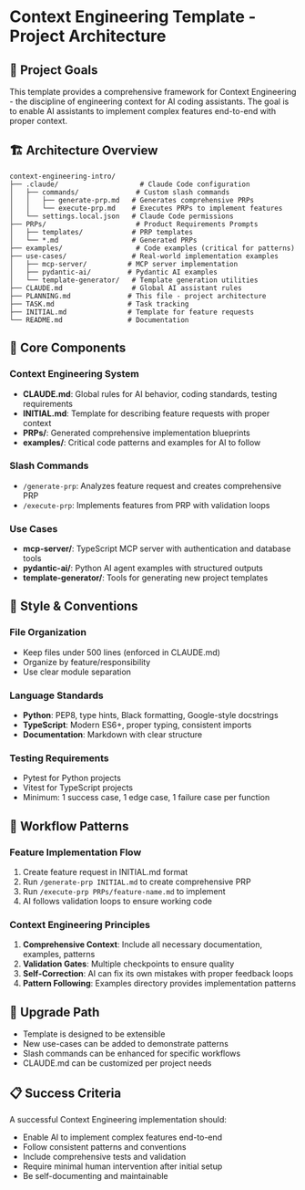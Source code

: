 # Context Engineering Template - Project Architecture

## 🎯 Project Goals
This template provides a comprehensive framework for Context Engineering - the discipline of engineering context for AI coding assistants. The goal is to enable AI assistants to implement complex features end-to-end with proper context.

## 🏗️ Architecture Overview
```
context-engineering-intro/
├── .claude/                    # Claude Code configuration
│   ├── commands/              # Custom slash commands
│   │   ├── generate-prp.md   # Generates comprehensive PRPs
│   │   └── execute-prp.md    # Executes PRPs to implement features
│   └── settings.local.json   # Claude Code permissions
├── PRPs/                      # Product Requirements Prompts
│   ├── templates/            # PRP templates
│   └── *.md                  # Generated PRPs
├── examples/                  # Code examples (critical for patterns)
├── use-cases/                # Real-world implementation examples
│   ├── mcp-server/          # MCP server implementation
│   ├── pydantic-ai/         # Pydantic AI examples
│   └── template-generator/   # Template generation utilities
├── CLAUDE.md                 # Global AI assistant rules
├── PLANNING.md              # This file - project architecture
├── TASK.md                  # Task tracking
├── INITIAL.md               # Template for feature requests
└── README.md                # Documentation
```

## 🔧 Core Components

### Context Engineering System
- **CLAUDE.md**: Global rules for AI behavior, coding standards, testing requirements
- **INITIAL.md**: Template for describing feature requests with proper context
- **PRPs/**: Generated comprehensive implementation blueprints
- **examples/**: Critical code patterns and examples for AI to follow

### Slash Commands
- `/generate-prp`: Analyzes feature request and creates comprehensive PRP
- `/execute-prp`: Implements features from PRP with validation loops

### Use Cases
- **mcp-server/**: TypeScript MCP server with authentication and database tools
- **pydantic-ai/**: Python AI agent examples with structured outputs
- **template-generator/**: Tools for generating new project templates

## 🎨 Style & Conventions

### File Organization
- Keep files under 500 lines (enforced in CLAUDE.md)
- Organize by feature/responsibility
- Use clear module separation

### Language Standards
- **Python**: PEP8, type hints, Black formatting, Google-style docstrings
- **TypeScript**: Modern ES6+, proper typing, consistent imports
- **Documentation**: Markdown with clear structure

### Testing Requirements
- Pytest for Python projects
- Vitest for TypeScript projects
- Minimum: 1 success case, 1 edge case, 1 failure case per function

## 🔄 Workflow Patterns

### Feature Implementation Flow
1. Create feature request in INITIAL.md format
2. Run `/generate-prp INITIAL.md` to create comprehensive PRP
3. Run `/execute-prp PRPs/feature-name.md` to implement
4. AI follows validation loops to ensure working code

### Context Engineering Principles
1. **Comprehensive Context**: Include all necessary documentation, examples, patterns
2. **Validation Gates**: Multiple checkpoints to ensure quality
3. **Self-Correction**: AI can fix its own mistakes with proper feedback loops
4. **Pattern Following**: Examples directory provides implementation patterns

## 🚀 Upgrade Path
- Template is designed to be extensible
- New use-cases can be added to demonstrate patterns
- Slash commands can be enhanced for specific workflows
- CLAUDE.md can be customized per project needs

## 📋 Success Criteria
A successful Context Engineering implementation should:
- Enable AI to implement complex features end-to-end
- Follow consistent patterns and conventions
- Include comprehensive tests and validation
- Require minimal human intervention after initial setup
- Be self-documenting and maintainable